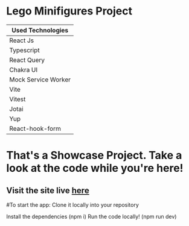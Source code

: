 # Lego Minifigures Project
| Used Technologies   |
|---------------------|
| React Js            |
| Typescript          |
| React Query         |
| Chakra UI           |
| Mock Service Worker |
| Vite                |
| Vitest              |
| Jotai               |
| Yup                 |
| React-hook-form     |
# That's a Showcase Project. Take a look at the code while you're here!
## Visit the site live [here](https://lego-figures.czarnowskijakub.tech/)

#To start the app:
Clone it locally into your repository

Install the dependencies (npm i)
Run the code locally! (npm run dev)
